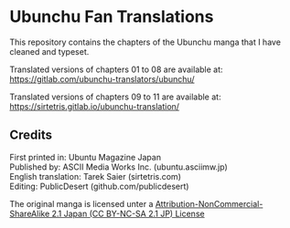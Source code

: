 # Ubunchu Fan Translations
This repository contains the chapters of the Ubunchu manga that I have cleaned and typeset.

Translated versions of chapters 01 to 08 are available at: https://gitlab.com/ubunchu-translators/ubunchu/

Translated versions of chapters 09 to 11 are available at: https://sirtetris.gitlab.io/ubunchu-translation/

## Credits
First printed in: Ubuntu Magazine Japan\
Published by: ASCII Media Works Inc. (ubuntu.asciimw.jp)\
English translation: Tarek Saier (sirtetris.com)\
Editing: PublicDesert (github.com/publicdesert)

The original manga is licensed unter a [Attribution-NonCommercial-ShareAlike 2.1 Japan (CC BY-NC-SA 2.1 JP) License](https://creativecommons.org/licenses/by-nc-sa/2.1/jp/deed.en)

